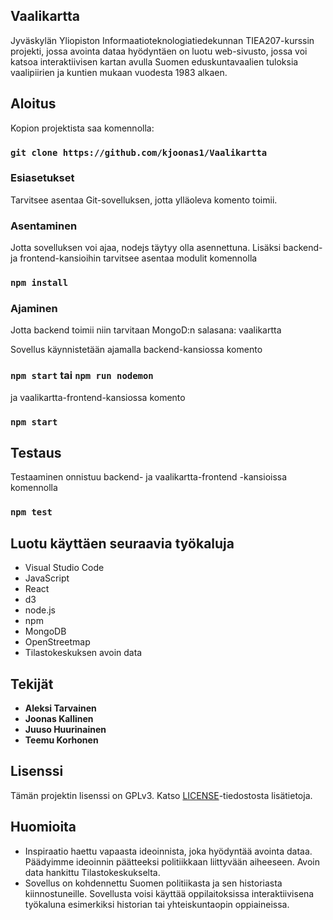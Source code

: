 ## Vaalikartta

Jyväskylän Yliopiston Informaatioteknologiatiedekunnan TIEA207-kurssin projekti, jossa avointa dataa hyödyntäen on luotu web-sivusto, jossa voi katsoa interaktiivisen kartan avulla Suomen eduskuntavaalien tuloksia vaalipiirien ja kuntien mukaan vuodesta 1983 alkaen.

## Aloitus

Kopion projektista saa komennolla:

### `git clone https://github.com/kjoonas1/Vaalikartta`

### Esiasetukset

Tarvitsee asentaa Git-sovelluksen, jotta ylläoleva komento toimii.

### Asentaminen

Jotta sovelluksen voi ajaa, nodejs täytyy olla asennettuna. Lisäksi backend- ja frontend-kansioihin tarvitsee asentaa modulit komennolla

### `npm install`

### Ajaminen

Jotta backend toimii niin tarvitaan MongoD:n salasana: vaalikartta

Sovellus käynnistetään ajamalla backend-kansiossa komento

### `npm start` tai `npm run nodemon`

ja vaalikartta-frontend-kansiossa komento

### `npm start`

## Testaus

Testaaminen onnistuu backend- ja vaalikartta-frontend -kansioissa komennolla

### `npm test`

## Luotu käyttäen seuraavia työkaluja

* Visual Studio Code
* JavaScript
* React
* d3
* node.js
* npm
* MongoDB
* OpenStreetmap
* Tilastokeskuksen avoin data

## Tekijät

* **Aleksi Tarvainen**
* **Joonas Kallinen**
* **Juuso Huurinainen**
* **Teemu Korhonen**

## Lisenssi

Tämän projektin lisenssi on GPLv3. Katso [LICENSE](LICENSE)-tiedostosta lisätietoja.

## Huomioita

* Inspiraatio haettu vapaasta ideoinnista, joka hyödyntää avointa dataa. Päädyimme ideoinnin päätteeksi politiikkaan liittyvään aiheeseen. Avoin data hankittu Tilastokeskukselta.
* Sovellus on kohdennettu Suomen politiikasta ja sen historiasta kiinnostuneille. Sovellusta voisi käyttää oppilaitoksissa interaktiivisena työkaluna esimerkiksi historian tai yhteiskuntaopin oppiaineissa.